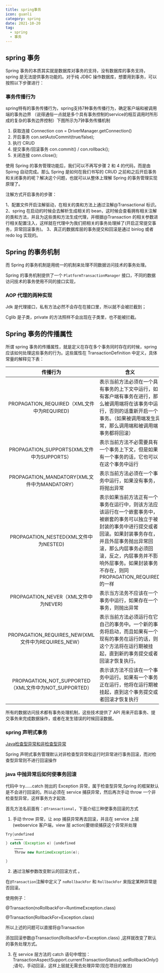 ```yaml
---
title: spring事务
icon: guanli
category: spring
date: 2021-10-20
tag:
  - spring
  - 事务
---
```


## spring 事务

Spring 事务的本质其实就是数据库对事务的支持，没有数据库的事务支持，spring 是无法提供事务功能的。对于纯 JDBC 操作数据库，想要用到事务，可以按照以下步骤进行：

### 事务传播行为

spring特有的事务传播行为，spring支持7种事务传播行为，确定客户端和被调用端的事务边界 （说得通俗一点就是多个具有事务控制的service的相互调用时所形成的复杂的事务边界控制）下图所示为7钟事务传播机制

1. 获取连接 Connection con = DriverManager.getConnection()
2. 开启事务 con.setAutoCommit(true/false);
3. 执行 CRUD
4. 提交事务/回滚事务 con.commit() / con.rollback();
5. 关闭连接 conn.close();

使用 Spring 的事务管理功能后，我们可以不再写步骤 2 和 4 的代码，而是由 Spirng 自动完成。那么 Spring 是如何在我们书写的 CRUD 之前和之后开启事务和关闭事务的呢？解决这个问题，也就可以从整体上理解 Spring 的事务管理实现原理了。

注解方式开启事务的步骤：

1、配置文件开启注解驱动，在相关的类和方法上通过注解@Transactional 标识。
2、spring 在启动的时候会去解析生成相关的 bean，这时候会查看拥有相关注解的类和方法，并且为这些类和方法生成代理，并根据@Transaction 的相关参数进行相关配置注入，这样就在代理中为我们把相关的事务处理掉了(开启正常提交事务，异常回滚事务)。
3、真正的数据库层的事务提交和回滚是通过 binlog 或者 redo log 实现的。

## Spring 的事务机制

而 Spring 的事务机制是用统一的机制来处理不同数据访问技术的事务处理。

Spring 的事务机制提供了一个 `PlatformTransactionManager` 接口，不同的数据访问技术的事务使用不同的接口实现，

### AOP 代理的两种实现

Jdk 是代理接口，私有方法必然不会存在在接口里，所以就不会被拦截到；

Cglib 是子类，private 的方法照样不会出现在子类里，也不能被拦截。

## Spring 事务的传播属性

所谓 spring 事务的传播属性，就是定义在存在多个事务同时存在的时候，spring 应该如何处理这些事务的行为。这些属性在 TransactionDefinition 中定义，具体常量的解释见下表：

|                      传播行为                       | 含义                                                                                                                                                  |
|:-----------------------------------------------:|-----------------------------------------------------------------------------------------------------------------------------------------------------|
|      PROPAGATION_REQUIRED（XML文件中为REQUIRED)      | 表示当前方法必须在一个具有事务的上下文中运行，如有客户端有事务在进行，那么被调用端将在该事务中运行，否则的话重新开启一个事务。（如果被调用端发生异常，那么调用端和被调用端事务都将回滚）                                                        |
|      PROPAGATION_SUPPORTS(XML文件中为SUPPORTS）      | 表示当前方法不必需要具有一个事务上下文，但是如果有一个事务的话，它也可以在这个事务中运行                                                                                                        |
|     PROPAGATION_MANDATORY(XML文件中为MANDATORY）     | 表示当前方法必须在一个事务中运行，如果没有事务，将抛出异常                                                                                                                       |
|        PROPAGATION_NESTED(XML文件中为NESTED)        | 表示如果当前方法正有一个事务在运行中，则该方法应该运行在一个嵌套事务中，被嵌套的事务可以独立于被封装的事务中进行提交或者回滚。如果封装事务存在，并且外层事务抛出异常回滚，那么内层事务必须回滚，反之，内层事务并不影响外层事务。如果封装事务不存在，则同PROPAGATION_REQUIRED的一样 |
|         PROPAGATION_NEVER（XML文件中为NEVER)         | 表示当方法务不应该在一个事务中运行，如果存在一个事务，则抛出异常                                                                                                                    |
|  PROPAGATION_REQUIRES_NEW(XML文件中为REQUIRES_NEW）  | 表示当前方法必须运行在它自己的事务中。一个新的事务将启动，而且如果有一个现有的事务在运行的话，则这个方法将在运行期被挂起，直到新的事务提交或者回滚才恢复执行。                                                                     |
| PROPAGATION_NOT_SUPPORTED（XML文件中为NOT_SUPPORTED） | 表示该方法不应该在一个事务中运行。如果有一个事务正在运行，他将在运行期被挂起，直到这个事务提交或者回滚才恢复执行                                                                                            |

所有的数据访问技术都有事务处理机制，这些技术提供了 API 用来开启事务、提交事务来完成数据操作，或者在发生错误的时候回滚数据。

### spring 声明式事务

[Java检查型异常和非检查型异常](../basic/java的异常.md)

Spring 声明式事务管理默认对非检查型异常和运行时异常进行事务回滚，而对检查型异常则不进行回滚操作

### java 中抛异常后如何使事务回滚

代码中 try……catch 抛出的 Exception 异常，属于检查型异常,Spring 的框架默认是不会进行回滚的。所以必须在 service 捕获异常，然后再次手动 throw 一个非检查型异常，这样事务方才起效.

首先方法名前面有：`@Transactional`，下面介绍三种使事务回滚的方式

1. 手动 throw 异常，让 aop 捕获异常再去回滚，并且在 service 上层(webservice 客户端，view 层 action)要继续捕获这个异常并处理

```java
Try{undefined
    …………
} catch (Exception e) {undefined
    …………
    Throw new RuntimeException(e);

}
```

2. 通过注解参数改变默认的回滚方式 。

在`@Transaction`注解中定义了 `noRollbackFor` 和 `RollbackFor` 来指定某种异常是否回滚。

使用例子：

@Transaction(noRollbackFor=RuntimeException.class)

@Transaction(RollbackFor=Exception.class)

所以上述的问题可以直接将@Transaction

添加回滚参数@Transaction(RollbackFor=Exception.class) ,这样就改变了默认的事务处理方式。

3. 在 service 层方法的 catch 语句中增加：TransactionAspectSupport.currentTransactionStatus().setRollbackOnly();语句，手动回滚，这样上层就无需去处理异常(现在项目的做法)
